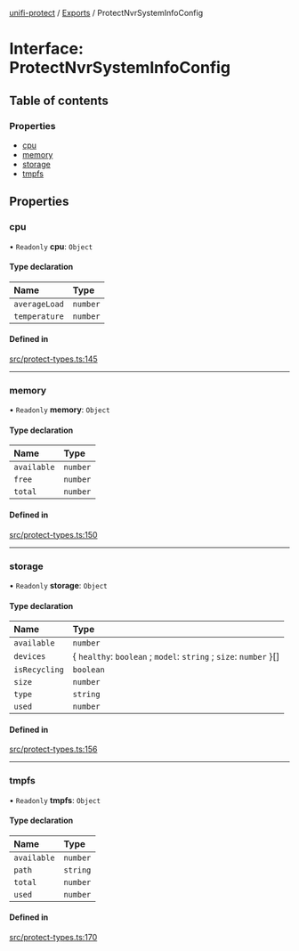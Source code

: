 [unifi-protect](../README.md) / [Exports](../modules.md) / ProtectNvrSystemInfoConfig

# Interface: ProtectNvrSystemInfoConfig

## Table of contents

### Properties

- [cpu](ProtectNvrSystemInfoConfig.md#cpu)
- [memory](ProtectNvrSystemInfoConfig.md#memory)
- [storage](ProtectNvrSystemInfoConfig.md#storage)
- [tmpfs](ProtectNvrSystemInfoConfig.md#tmpfs)

## Properties

### cpu

• `Readonly` **cpu**: `Object`

#### Type declaration

| Name | Type |
| :------ | :------ |
| `averageLoad` | `number` |
| `temperature` | `number` |

#### Defined in

[src/protect-types.ts:145](https://github.com/hjdhjd/unifi-protect/blob/a66ec94/src/protect-types.ts#L145)

___

### memory

• `Readonly` **memory**: `Object`

#### Type declaration

| Name | Type |
| :------ | :------ |
| `available` | `number` |
| `free` | `number` |
| `total` | `number` |

#### Defined in

[src/protect-types.ts:150](https://github.com/hjdhjd/unifi-protect/blob/a66ec94/src/protect-types.ts#L150)

___

### storage

• `Readonly` **storage**: `Object`

#### Type declaration

| Name | Type |
| :------ | :------ |
| `available` | `number` |
| `devices` | { `healthy`: `boolean` ; `model`: `string` ; `size`: `number`  }[] |
| `isRecycling` | `boolean` |
| `size` | `number` |
| `type` | `string` |
| `used` | `number` |

#### Defined in

[src/protect-types.ts:156](https://github.com/hjdhjd/unifi-protect/blob/a66ec94/src/protect-types.ts#L156)

___

### tmpfs

• `Readonly` **tmpfs**: `Object`

#### Type declaration

| Name | Type |
| :------ | :------ |
| `available` | `number` |
| `path` | `string` |
| `total` | `number` |
| `used` | `number` |

#### Defined in

[src/protect-types.ts:170](https://github.com/hjdhjd/unifi-protect/blob/a66ec94/src/protect-types.ts#L170)
